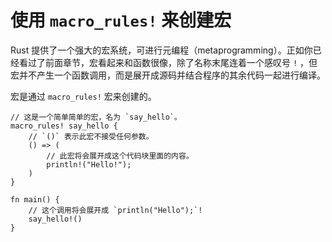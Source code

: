 # 使用 `macro_rules!` 来创建宏

Rust 提供了一个强大的宏系统，可进行元编程（metaprogramming）。正如你已经看过了前面章节，宏看起来和函数很像，除了名称末尾连着一个感叹号 `!` ，但宏并不产生一个函数调用，而是展开成源码并结合程序的其余代码一起进行编译。

宏是通过 `macro_rules!` 宏来创建的。

```rust,editable
// 这是一个简单简单的宏，名为 `say_hello`。
macro_rules! say_hello {
    // `()` 表示此宏不接受任何参数。
    () => (
        // 此宏将会展开成这个代码块里面的内容。
        println!("Hello!");
    )
}

fn main() {
    // 这个调用将会展开成 `println("Hello");`!
    say_hello!()
}
```
